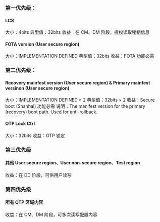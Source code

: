 ### 第一优先级：

#### LCS

大小：4bits
典型值：32bits
收益：在 CM、DM 阶段，授权读取秘钥信息

#### FOTA version (User secure region)

大小：IMPLEMENTATION DEFINED
典型值：32bits
收益：FOTA 功能必需

### 第二优先级：

#### Recovery mainfest version (User secure region) & Primary mainfest versinon (User secure region)

大小：IMPLEMENTATION DEFINED × 2
典型值：32bits × 2
收益：Secure boot (Shanhai) 功能必需
说明：The manifest version for the primary (recovery) boot path. Used for anti-rollback.

#### OTP Lock Ctrl

大小：32bits
收益：OTP 锁定

### 第三优先级

#### 其他 User secure region、User non-secure region、Test region
收益：在 DD 阶段，可供用户读写

### 第四优先级

#### 所有 OTP 区域内容

收益：在 CM、DM 阶段，可多次读写配置内容
